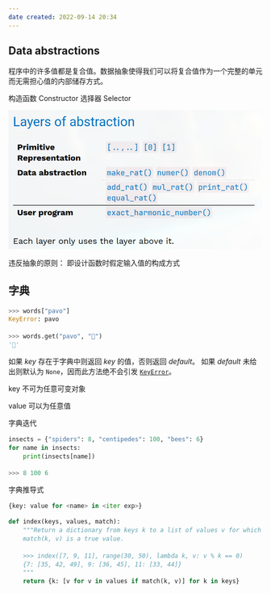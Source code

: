 ```yaml
---
date created: 2022-09-14 20:34
---
```


## Data abstractions

程序中的许多值都是复合值。数据抽象使得我们可以将复合值作为一个完整的单元而无需担心值的内部储存方式。

构造函数 Constructor
选择器 Selector

![](./attachments/Pasted%20image%2020220914201627.png)

违反抽象的原则： 即设计函数时假定输入值的构成方式

## 字典

```python
>>> words["pavo"]
KeyError: pavo

>>> words.get("pavo", "🤔")
'🤔'
```

如果 _key_ 存在于字典中则返回 _key_ 的值，否则返回 _default_。 如果 _default_ 未给出则默认为 `None`，因而此方法绝不会引发 [`KeyError`](https://docs.python.org/zh-cn/3.10/library/exceptions.html#KeyError "KeyError")。

key 不可为任意可变对象

value 可以为任意值

字典迭代

```python
insects = {"spiders": 8, "centipedes": 100, "bees": 6}
for name in insects:
    print(insects[name])

>>> 8 100 6
```

字典推导式

```python
{key: value for <name> in <iter exp>}
```

```python
def index(keys, values, match):
    """Return a dictionary from keys k to a list of values v for which
    match(k, v) is a true value.

    >>> index([7, 9, 11], range(30, 50), lambda k, v: v % k == 0)
    {7: [35, 42, 49], 9: [36, 45], 11: [33, 44]}
    """
    return {k: [v for v in values if match(k, v)] for k in keys}
```